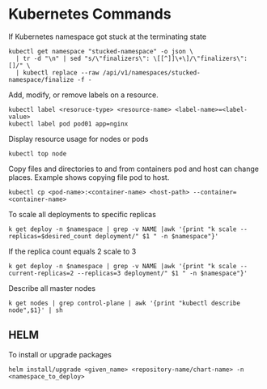 # Kubernetes Commands

If Kubernetes namespace got stuck at the terminating state

~~~~
kubectl get namespace "stucked-namespace" -o json \
  | tr -d "\n" | sed "s/\"finalizers\": \[[^]]\+\]/\"finalizers\": []/" \
  | kubectl replace --raw /api/v1/namespaces/stucked-namespace/finalize -f -
~~~~

Add, modify, or remove labels on a resource.

~~~~
kubectl label <resoruce-type> <resource-name> <label-name>=<label-value>
kubectl label pod pod01 app=nginx 
~~~~

Display resource usage for nodes or pods

~~~~
kubectl top node
~~~~

Copy files and directories to and from containers pod and host can change places. Example shows copying file pod to host.

~~~~
kubectl cp <pod-name>:<container-name> <host-path> --container=<container-name>
~~~~

To scale all deployments to specific replicas
~~~
k get deploy -n $namespace | grep -v NAME |awk '{print "k scale --replicas=$desired_count deployment/" $1 " -n $namespace"}'
~~~

If the replica count equals 2 scale to 3
~~~
k get deploy -n $namespace | grep -v NAME |awk '{print "k scale --current-replicas=2 --replicas=3 deployment/" $1 " -n $namespace"}'
~~~

Describe all master nodes
~~~
k get nodes | grep control-plane | awk '{print "kubectl describe node",$1}' | sh
~~~

## HELM

To install or upgrade packages
~~~
helm install/upgrade <given_name> <repository-name/chart-name> -n <namespace_to_deploy>
~~~
